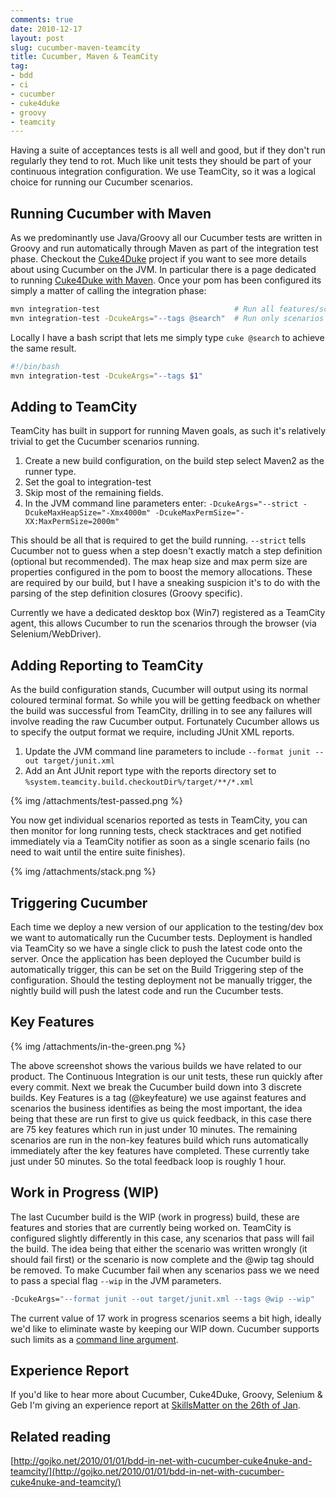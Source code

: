 ```yaml
---
comments: true
date: 2010-12-17
layout: post
slug: cucumber-maven-teamcity
title: Cucumber, Maven & TeamCity
tag:
- bdd
- ci
- cucumber
- cuke4duke
- groovy
- teamcity
---
```


Having a suite of acceptances tests is all well and good, but if they don't run regularly they tend to rot.  Much like unit tests they should be part of your continuous integration configuration.  We use TeamCity, so it was a logical choice for running our Cucumber scenarios.

## Running Cucumber with Maven ##
As we predominantly use Java/Groovy all our Cucumber tests are written in Groovy and run automatically through Maven as part of the integration test phase.  Checkout the [Cuke4Duke](https://github.com/aslakhellesoy/cuke4duke/wiki) project if you want to see more details about using Cucumber on the JVM.  In particular there is a page dedicated to running [Cuke4Duke with Maven](https://github.com/aslakhellesoy/cuke4duke/wiki/Maven).  Once your pom has been configured its simply a matter of calling the integration phase:
``` bash
mvn integration-test                              # Run all features/scenarios
mvn integration-test -DcukeArgs="--tags @search"  # Run only scenarios tagged with @search
```
Locally I have a bash script that lets me simply type `cuke @search` to achieve the same result.
``` bash
#!/bin/bash
mvn integration-test -DcukeArgs="--tags $1"
```

## Adding to TeamCity
TeamCity has built in support for running Maven goals, as such it's relatively trivial to get the Cucumber scenarios running.

1. Create a new build configuration, on the build step select Maven2 as the runner type.
2. Set the goal to integration-test
3. Skip most of the remaining fields.
4. In the JVM command line parameters enter: `-DcukeArgs="--strict -DcukeMaxHeapSize="-Xmx4000m" -DcukeMaxPermSize="-XX:MaxPermSize=2000m"`

This should be all that is required to get the build running.  `--strict` tells Cucumber not to guess when a step doesn't exactly match a step definition (optional but recommended).  The max heap size and max perm size are properties configured in the pom to boost the memory allocations.  These are required by our build, but I have a sneaking suspicion it's to do with the parsing of the step definition closures (Groovy specific).

Currently we have a dedicated desktop box (Win7) registered as a TeamCity agent, this allows Cucumber to run the scenarios through the browser (via Selenium/WebDriver).

## Adding Reporting to TeamCity
As the build configuration stands, Cucumber will output using its normal coloured terminal format.  So while you will be getting feedback on whether the build was successful from TeamCity, drilling in to see any failures will involve reading the raw Cucumber output.  Fortunately Cucumber allows us to specify the output format we require, including JUnit XML reports.

1. Update the JVM command line parameters to include `--format junit --out target/junit.xml`
2. Add an Ant JUnit report type with the reports directory set to `%system.teamcity.build.checkoutDir%/target/**/*.xml`

{% img /attachments/test-passed.png %}

You now get individual scenarios reported as tests in TeamCity, you can then monitor for long running tests, check stacktraces and get notified immediately via a TeamCity notifier as soon as a single scenario fails (no need to wait until the entire suite finishes).

{% img /attachments/stack.png %}

## Triggering Cucumber
Each time we deploy a new version of our application to the testing/dev box we want to automatically run the Cucumber tests.  Deployment is handled via TeamCity so we have a single click to push the latest code onto the server.  Once the application has been deployed the Cucumber build is automatically trigger, this can be set on the Build Triggering step of the configuration.  Should the testing deployment not be manually trigger, the nightly build will push the latest code and run the Cucumber tests.

## Key Features
{% img /attachments/in-the-green.png %}

The above screenshot shows the various builds we have related to our product.  The Continuous Integration is our unit tests, these run quickly after every commit.  Next we break the Cucumber build down into 3 discrete builds. Key Features is a tag (@keyfeature) we use against features and scenarios the business identifies as being the most important, the idea being that these are run first to give us quick feedback, in this case there are 75 key features which run in just under 10 minutes.  The remaining scenarios are run in the non-key features build which runs automatically immediately after the key features have completed.  These currently take just under 50 minutes.  So the total feedback loop is roughly 1 hour.

## Work in Progress (WIP)
The last Cucumber build is the WIP (work in progress) build, these are features and stories that are currently being worked on.  TeamCity is configured slightly differently in this case, any scenarios that pass will fail the build.  The idea being that either the scenario was written wrongly (it should fail first) or the scenario is now complete and the @wip tag should be removed.  To make Cucumber fail when any scenarios pass we we need to pass a special flag `--wip` in the JVM parameters.
``` bash
-DcukeArgs="--format junit --out target/junit.xml --tags @wip --wip"
```
The current value of 17 work in progress scenarios seems a bit high, ideally we'd like to eliminate waste by keeping our WIP down.  Cucumber supports such limits as a [command line argument](https://rspec.lighthouseapp.com/projects/16211/tickets/353-limiting-number-of-feature-elements-in-tagged-state).

## Experience Report
If you'd like to hear more about Cucumber, Cuke4Duke, Groovy, Selenium & Geb I'm giving an experience report at [SkillsMatter on the 26th of Jan](http://skillsmatter.com/event/agile-testing/acceptance-testing-with-geb).

## Related reading
[http://gojko.net/2010/01/01/bdd-in-net-with-cucumber-cuke4nuke-and-teamcity/](http://gojko.net/2010/01/01/bdd-in-net-with-cucumber-cuke4nuke-and-teamcity/)
